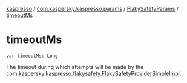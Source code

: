 [kaspresso](../../index.md) / [com.kaspersky.kaspresso.params](../index.md) / [FlakySafetyParams](index.md) / [timeoutMs](./timeout-ms.md)

# timeoutMs

`var timeoutMs: Long`

The timeout during which attempts will be made by the
[com.kaspersky.kaspresso.flakysafety.FlakySafetyProviderSimpleImpl](../../com.kaspersky.kaspresso.flakysafety/-flaky-safety-provider-simple-impl/index.md).


